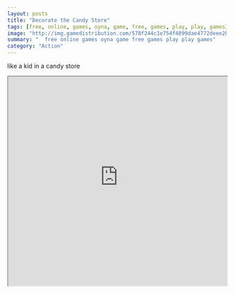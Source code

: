 ```yaml
---
layout: posts
title: "Decorate the Candy Store"
tags: [free, online, games, oyna, game, free, games, play, play, games]
image: "http://img.gamedistribution.com/578f244c1e754f4899dae4772deee2b8.jpg"
summary: "  free online games oyna game free games play play games"
category: "Action"
---
```


like a kid in a candy store

<iframe width="100%" height="480px;" src="http://flash.gamedistribution.com?game=578f244c1e754f4899dae4772deee2b8"></iframe>